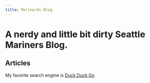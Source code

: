 ```yaml
---
title: Marinerds Blog
---
```


# A nerdy and little bit dirty Seattle Mariners Blog. 

## Articles

My favorite search engine is [Duck Duck Go](https://duckduckgo.com)
